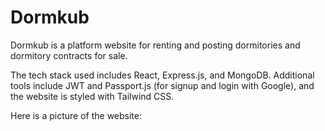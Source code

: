 # Dormkub

Dormkub is a platform website for renting and posting dormitories and dormitory contracts for sale.

The tech stack used includes React, Express.js, and MongoDB.
Additional tools include JWT and Passport.js (for signup and login with Google),
and the website is styled with Tailwind CSS.

Here is a picture of the website: